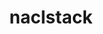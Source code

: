 ---
id: 933
title: naclstack
types: [rock]
image: https://raw.githubusercontent.com/PokeAPI/sprites/master/sprites/pokemon/933.png
---